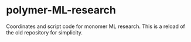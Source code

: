 # polymer-ML-research
Coordinates and script code for monomer ML research. This is a reload of the old repository for simplicity.
